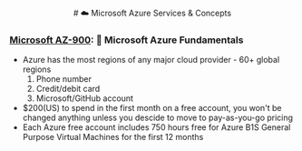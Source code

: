 <div align='center'>
# ☁️ Microsoft Azure Services & Concepts
</div>


### [Microsoft AZ-900](az-900-index.md): 🧱 Microsoft Azure Fundamentals

- Azure has the most regions of any major cloud provider - 60+ global regions
  1. Phone number
  2. Credit/debit card
  3. Microsoft/GitHub account
- $200(US) to spend in the first month on a free account, you won't be changed anything unless you descide to move to pay-as-you-go pricing
- Each Azure free account includes 750 hours free for Azure B1S General Purpose Virtual Machines for the first 12 months
